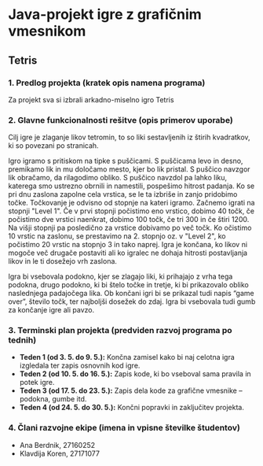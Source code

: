 # Java-projekt igre z grafičnim vmesnikom
## Tetris

### 1. Predlog projekta (kratek opis namena programa)
Za projekt sva si izbrali arkadno-miselno igro Tetris

### 2. Glavne funkcionalnosti rešitve (opis primerov uporabe)
Cilj igre je zlaganje likov tetromin, to so liki sestavljenih iz štirih kvadratkov, ki so povezani po stranicah. 

Igro igramo s pritiskom na tipke s puščicami. S puščicama levo in desno, premikamo lik in mu določamo mesto, kjer bo lik pristal. S puščico navzgor lik obračamo, da rilagodimo obliko. S puščico navzdol pa lahko liku, katerega smo ustrezno obrnili in namestili, pospešimo hitrost padanja.
Ko se pri dnu zaslona zapolne cela vrstica, se le ta izbriše in zanjo pridobimo točke.
Točkovanje je odvisno od stopnje na kateri igramo. Začnemo igrati na stopnji "Level 1". Če v prvi stopnji počistimo eno vrstico, dobimo 40 točk, če počistimo dve vrstici naenkrat, dobimo 100 točk, če tri 300 in če štiri 1200. Na višji stopnji pa posledično za vrstice dobivamo po več točk.
Ko očistimo 10 vrstic na zaslonu, se prestavimo na 2. stopnjo oz. v "Level 2", ko počistimo 20 vrstic na stopnjo 3 in tako naprej.
Igra je končana, ko likov ni mogoče več drugače postaviti ali ko igralec ne dohaja hitrosti postavljanja likov in le ti dosežejo vrh zaslona.

Igra bi vsebovala podokno, kjer se zlagajo liki, ki prihajajo z vrha tega podokna, drugo podokno, ki bi štelo točke in tretje, ki bi prikazovalo obliko naslednjega padajočega lika. Ob končani igri bi se prikazal tudi napis “game over”, število točk, ter najboljši dosežek do zdaj. Igra bi vsebovala tudi gumb za končanje igre ali pavzo.

### 3. Terminski plan projekta (predviden razvoj programa po tednih)
* **Teden 1 (od 3. 5. do 9. 5.):** Končna zamisel kako bi naj celotna igra izgledala ter zapis osnovnih kod igre.
*  **Teden 2 (od 10. 5. do 16. 5.):** Zapis kode, ki bo vseboval sama pravila in potek igre.
* **Teden 3 (od 17. 5. do 23. 5.):** Zapis dela kode za grafične vmesnike – podokna, gumbe itd.
* **Teden 4 (od 24. 5. do 30. 5.):** Končni popravki in zaključitev projekta.

### 4. Člani razvojne ekipe (imena in vpisne številke študentov)
* Ana Berdnik, 27160252
* Klavdija Koren, 27171077

